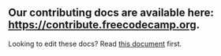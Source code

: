 ## Our contributing docs are available here: <https://contribute.freecodecamp.org>.

Looking to edit these docs? Read [this document](https://contribute.freecodecamp.org/#/how-to-work-on-the-docs-theme) first.
